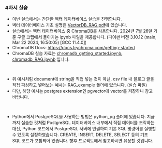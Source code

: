 ### 4차시 실습

- 이번 실습에서는 간단한 벡터 데이터베이스 실습을 진행합니다.
- 벡터 데이터베이스 기초 설명은 [VectorDB_RAG.pdf](./VectorDB_RAG.pdf)에 있습니다.
  <br/>
- 실습에서는 벡터 데이터베이스 중 ChromaDB를 사용합니다. 2024년 7월 26일 기준 구글 코랩에서 돌아가는 ipynb 파일을 제공합니다. (파이썬 버전 3.10.12 (main, Mar 22 2024, 16:50:05) [GCC 11.4.0])
- ChromaDB Docs: https://docs.trychroma.com/getting-started
- ChromaDB 실습 자료는 [chromadb_getting_started.ipynb](./chromadb_getting_started.ipynb), [chromadb_RAG.ipynb](./chromadb_RAG.ipynb) 입니다.

<br/>

- 위 예시처럼 document에 string을 직접 넣는 것이 아닌, csv file 내 블로그 글을 직접 파싱하고 넣어보는 예시는 RAG_example 폴더에 있습니다. ([실습 파일](./RAG_example/exercise.ipynb))
- 다만, 해당 예시는 postgres extension인 pgvector에 vector를 저장하니 참고 바랍니다.

<br/>

- Python에서 PostgreSQL을 사용하는 방법은 python_pg 폴더에 있습니다. 지금까지 실습한 것처럼 PostgreSQL 데이터베이스 내부에서 직접 데이터를 조작하는 대신, Python 코드에서 PostgreSQL 서버에 연결하여 기본 SQL 명령어를 실행할 수 있도록 설정하였습니다. CREATE, INSERT, DELETE, SELECT 등의 기초 SQL 코드가 포함되어 있습니다. 향후 프로젝트에서 참고하시면 유용할 것입니다.

